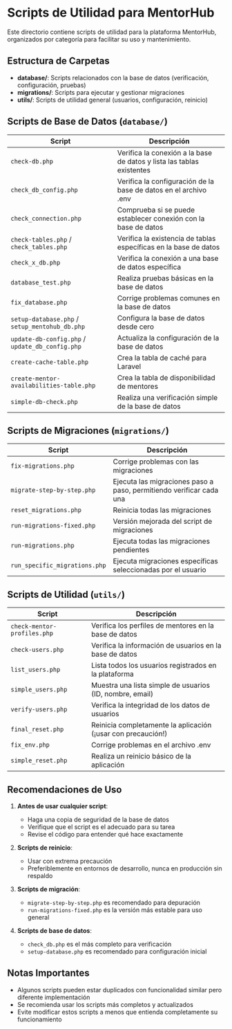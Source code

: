 # Scripts de Utilidad para MentorHub

Este directorio contiene scripts de utilidad para la plataforma MentorHub, organizados por categoría para facilitar su uso y mantenimiento.

## Estructura de Carpetas

- **database/**: Scripts relacionados con la base de datos (verificación, configuración, pruebas)
- **migrations/**: Scripts para ejecutar y gestionar migraciones
- **utils/**: Scripts de utilidad general (usuarios, configuración, reinicio)

## Scripts de Base de Datos (`database/`)

| Script | Descripción |
|--------|-------------|
| `check-db.php` | Verifica la conexión a la base de datos y lista las tablas existentes |
| `check_db_config.php` | Verifica la configuración de la base de datos en el archivo .env |
| `check_connection.php` | Comprueba si se puede establecer conexión con la base de datos |
| `check-tables.php` / `check_tables.php` | Verifica la existencia de tablas específicas en la base de datos |
| `check_x_db.php` | Verifica la conexión a una base de datos específica |
| `database_test.php` | Realiza pruebas básicas en la base de datos |
| `fix_database.php` | Corrige problemas comunes en la base de datos |
| `setup-database.php` / `setup_mentohub_db.php` | Configura la base de datos desde cero |
| `update-db-config.php` / `update_db_config.php` | Actualiza la configuración de la base de datos |
| `create-cache-table.php` | Crea la tabla de caché para Laravel |
| `create-mentor-availabilities-table.php` | Crea la tabla de disponibilidad de mentores |
| `simple-db-check.php` | Realiza una verificación simple de la base de datos |

## Scripts de Migraciones (`migrations/`)

| Script | Descripción |
|--------|-------------|
| `fix-migrations.php` | Corrige problemas con las migraciones |
| `migrate-step-by-step.php` | Ejecuta las migraciones paso a paso, permitiendo verificar cada una |
| `reset_migrations.php` | Reinicia todas las migraciones |
| `run-migrations-fixed.php` | Versión mejorada del script de migraciones |
| `run-migrations.php` | Ejecuta todas las migraciones pendientes |
| `run_specific_migrations.php` | Ejecuta migraciones específicas seleccionadas por el usuario |

## Scripts de Utilidad (`utils/`)

| Script | Descripción |
|--------|-------------|
| `check-mentor-profiles.php` | Verifica los perfiles de mentores en la base de datos |
| `check-users.php` | Verifica la información de usuarios en la base de datos |
| `list_users.php` | Lista todos los usuarios registrados en la plataforma |
| `simple_users.php` | Muestra una lista simple de usuarios (ID, nombre, email) |
| `verify-users.php` | Verifica la integridad de los datos de usuarios |
| `final_reset.php` | Reinicia completamente la aplicación (¡usar con precaución!) |
| `fix_env.php` | Corrige problemas en el archivo .env |
| `simple_reset.php` | Realiza un reinicio básico de la aplicación |

## Recomendaciones de Uso

1. **Antes de usar cualquier script**:
   - Haga una copia de seguridad de la base de datos
   - Verifique que el script es el adecuado para su tarea
   - Revise el código para entender qué hace exactamente

2. **Scripts de reinicio**:
   - Usar con extrema precaución
   - Preferiblemente en entornos de desarrollo, nunca en producción sin respaldo

3. **Scripts de migración**:
   - `migrate-step-by-step.php` es recomendado para depuración
   - `run-migrations-fixed.php` es la versión más estable para uso general

4. **Scripts de base de datos**:
   - `check_db.php` es el más completo para verificación
   - `setup-database.php` es recomendado para configuración inicial

## Notas Importantes

- Algunos scripts pueden estar duplicados con funcionalidad similar pero diferente implementación
- Se recomienda usar los scripts más completos y actualizados
- Evite modificar estos scripts a menos que entienda completamente su funcionamiento
